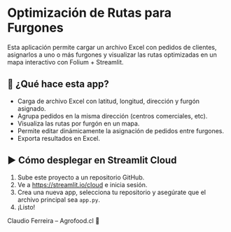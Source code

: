# Optimización de Rutas para Furgones

Esta aplicación permite cargar un archivo Excel con pedidos de clientes, asignarlos a uno o más furgones y visualizar las rutas optimizadas en un mapa interactivo con Folium + Streamlit.

## 🚀 ¿Qué hace esta app?
- Carga de archivo Excel con latitud, longitud, dirección y furgón asignado.
- Agrupa pedidos en la misma dirección (centros comerciales, etc).
- Visualiza las rutas por furgón en un mapa.
- Permite editar dinámicamente la asignación de pedidos entre furgones.
- Exporta resultados en Excel.

## ▶️ Cómo desplegar en Streamlit Cloud
1. Sube este proyecto a un repositorio GitHub.
2. Ve a https://streamlit.io/cloud e inicia sesión.
3. Crea una nueva app, selecciona tu repositorio y asegúrate que el archivo principal sea `app.py`.
4. ¡Listo!

Claudio Ferreira – Agrofood.cl 🌱